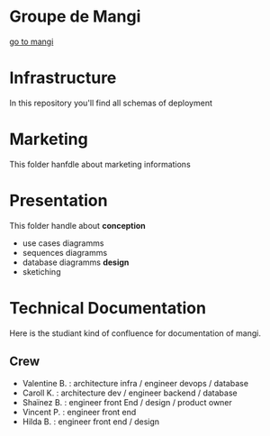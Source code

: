 # Groupe de Mangi

[go to mangi](https://github.com/KlaCaroll/mangi)
# Infrastructure

In this repository you'll find all schemas of deployment

# Marketing

This folder hanfdle about marketing informations

# Presentation

This folder handle about 
**conception**
- use cases diagramms
- sequences diagramms
- database diagramms
**design**
- sketiching

# Technical Documentation

Here is the studiant kind of confluence for documentation of mangi.

## Crew

- Valentine B. : architecture infra / engineer devops / database
- Caroll K. : architecture dev / engineer backend / database
- Shaïnez B. : engineer front End / design / product owner
- Vincent P. : engineer front end
- Hilda B. : engineer front end / design


